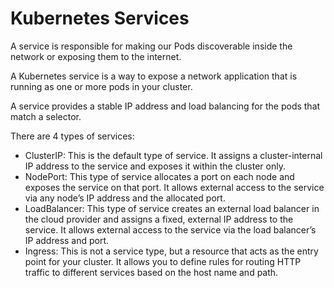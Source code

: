 # Kubernetes Services

A service is responsible for making our Pods discoverable inside the network or exposing them to the internet.

A Kubernetes service is a way to expose a network application that is running as one or more pods in your cluster.

A service provides a stable IP address and load balancing for the pods that match a selector.

There are 4 types of services:

* ClusterIP: This is the default type of service. It assigns a cluster-internal IP address to the service and exposes it within the cluster only.
* NodePort: This type of service allocates a port on each node and exposes the service on that port. It allows external access to the service via any node’s IP address and the allocated port.
* LoadBalancer: This type of service creates an external load balancer in the cloud provider and assigns a fixed, external IP address to the service. It allows external access to the service via the load balancer’s IP address and port.
* Ingress: This is not a service type, but a resource that acts as the entry point for your cluster. It allows you to define rules for routing HTTP traffic to different services based on the host name and path.
